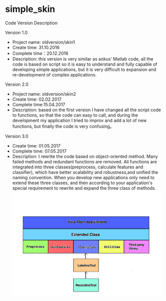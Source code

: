 # simple_skin
Code Version Description

Version 1.0
 - Project name: oldversion/skin1
 - Create time: 31.10.2016
 - Complete time：20.12.2016
 - Description: this version is very similar as ankus’ Matlab code, all the code is based on script so it is easy to understand and fully capable of developing simple applications, but it is very difficult to expansion and re-development of complex applications.

Version 2.0 
 - Project name: oldversion/skin2
 - Create time: 02.02.2017
 - Complete time:15.04.2017
 - Description: based on the first version I have changed all the script code to functions, so that the code can easy to call, and during the development my application I tried to improv and add a lot of new functions, but finally the code is very confusing。

Version 3.0
 - Create time: 01.05.2017
 - Complete time: 07.05.2017
 - Description: I rewrite the code based on object-oriented method. Many failed methods and redundant functions are removed. All functions are integrated into three classes(preprocess, calculate features and classifier), which have better scalability and robustness,and unified the naming convention. When you develop new applications only need to extend these three classes, and then according to your application's special requirement to rewrite and expand the three class of methods.
![image](https://github.com/huangzhixin/simple_skin/blob/master/version.png)
